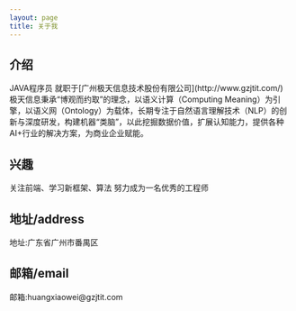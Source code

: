 ```yaml
---
layout: page
title: 关于我 
---
```


<h2>介绍</h2>
JAVA程序员 就职于[广州极天信息技术股份有限公司](http://www.gzjtit.com/)
极天信息秉承“博观而约取”的理念，以语义计算（Computing Meaning）为引擎，以语义网（Ontology）为载体，长期专注于自然语言理解技术（NLP）的创新与深度研发，构建机器“类脑”，以此挖掘数据价值，扩展认知能力，提供各种AI+行业的解决方案，为商业企业赋能。

<h2>兴趣</h2>
关注前端、学习新框架、算法 
努力成为一名优秀的工程师

<h2>地址/address</h2>
地址:广东省广州市番禺区

<h2>邮箱/email</h2>
邮箱:huangxiaowei@gzjtit.com